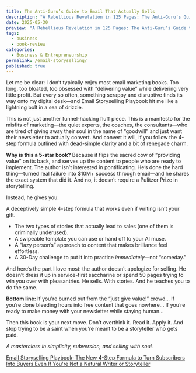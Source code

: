 ```yaml
---
title: The Anti-Guru’s Guide to Email That Actually Sells
description: "A Rebellious Revelation in 125 Pages: The Anti-Guru’s Guide to Email That Actually Sells"
date: 2025-05-30
preview: "A Rebellious Revelation in 125 Pages: The Anti-Guru’s Guide to Email That Actually Sells"
tags:
  - business
  - book-review
categories:
  - Business & Entrepreneurship
permalink: /email-storyselling/
published: true
---
```

Let me be clear: I don’t typically enjoy most email marketing books. Too long, too bloated, too obsessed with “delivering value” while delivering very little profit. But every so often, something scrappy and disruptive finds its way onto my digital desk—and Email Storyselling Playbook hit me like a lightning bolt in a sea of drizzle.

This is not just another funnel-hacking fluff piece. This is a manifesto for the misfits of marketing—the quiet experts, the coaches, the consultants—who are tired of giving away their soul in the name of “goodwill” and just want their newsletter to actually convert. And convert it will, if you follow the 4-step formula outlined with dead-simple clarity and a bit of renegade charm.

**Why is this a 5-star book?** Because it flips the sacred cow of “providing value” on its back, and serves up the content to people who are ready to implement. The author isn’t interested in pontificating. He’s done the hard thing—turned real failure into $10M+ success through email—and he shares the exact system that did it. And no, it doesn’t require a Pulitzer Prize in storytelling.

Instead, he gives you:

A deceptively simple 4-step formula that works even if writing isn’t your gift.
- The two types of stories that actually lead to sales (one of them is criminally underused).
- A swipeable template you can use or hand off to your AI muse.
- A “lazy person’s” approach to content that makes brilliance feel effortless.
- A 30-Day challenge to put it into practice *immediately*—not “someday.”

And here’s the part I love most: the author doesn’t apologize for selling. He doesn’t dress it up in service-first saccharine or spend 50 pages trying to win you over with pleasantries. He sells. With stories. And he teaches you to do the same.

**Bottom line:**
If you're burned out from the “just give value!” crowd...
If you’re done bleeding hours into free content that goes nowhere...
If you’re ready to make money with your newsletter while staying human...

Then this book is your next move. Don’t overthink it. Read it. Apply it. And stop trying to be a saint when you’re meant to be a storyteller who gets paid.

*A masterclass in simplicity, subversion, and selling with soul.*

[Email Storyselling Playbook: The New 4-Step Formula to Turn Subscribers Into Buyers Even If You're Not a Natural Writer or Storyteller](https://amzn.to/43B9SpJ)